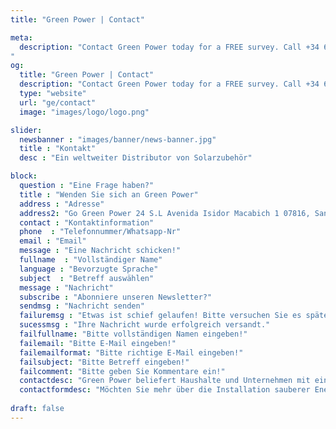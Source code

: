 ```yaml
---
title: "Green Power | Contact"

meta:
  description: "Contact Green Power today for a FREE survey. Call +34 651 720 792 or email info@greenpwr.eu. Installing solar panels at your home or business has never been easier.
"
og:
  title: "Green Power | Contact"
  description: "Contact Green Power today for a FREE survey. Call +34 651 720 792 or email info@greenpwr.eu. Installing solar panels at your home or business has never been easier." 
  type: "website"
  url: "ge/contact"
  image: "images/logo/logo.png"

slider:
  newsbanner : "images/banner/news-banner.jpg"
  title : "Kontakt"
  desc : "Ein weltweiter Distributor von Solarzubehör"

block:
  question : "Eine Frage haben?"
  title : "Wenden Sie sich an Green Power"
  address : "Adresse"
  address2: "Go Green Power 24 S.L Avenida Isidor Macabich 1 07816, San Rafael, Ibiza, Balearen"
  contact : "Kontaktinformation"
  phone  : "Telefonnummer/Whatsapp-Nr"
  email : "Email"
  message : "Eine Nachricht schicken!"
  fullname  : "Vollständiger Name"
  language : "Bevorzugte Sprache"
  subject  : "Betreff auswählen"
  message : "Nachricht"
  subscribe : "Abonniere unseren Newsletter?"
  sendmsg : "Nachricht senden"
  failuremsg : "Etwas ist schief gelaufen! Bitte versuchen Sie es später erneut."
  sucessmsg : "Ihre Nachricht wurde erfolgreich versandt."
  failfullname: "Bitte vollständigen Namen eingeben!"
  failemail: "Bitte E-Mail eingeben!"
  failemailformat: "Bitte richtige E-Mail eingeben!"
  failsubject: "Bitte Betreff eingeben!"
  failcomment: "Bitte geben Sie Kommentare ein!"
  contactdesc: "Green Power beliefert Haushalte und Unternehmen mit einer Reihe schlüsselfertiger Lösungen für erneuerbare Energien und ist auf die Installation von Solartechnologien auf den Balearen und dem Festland spezialisiert. Fordern Sie noch heute Ihre kostenlose und unverbindliche Umfrage an und entdecken Sie Ihr erneuerbares Energiepotenzial und was Sie heute einsparen könnten!"
  contactformdesc: "Möchten Sie mehr über die Installation sauberer Energielösungen für Ihr Zuhause oder Ihr Unternehmen erfahren? Kontaktieren Sie Green Power noch heute!"
    
draft: false
---
```

